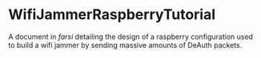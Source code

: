 # WifiJammerRaspberryTutorial

A document in *farsi* detailing the design of a raspberry configuration used to build a wifi jammer by sending massive amounts of DeAuth packets.

